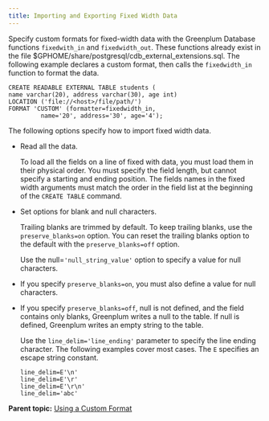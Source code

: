 ```yaml
---
title: Importing and Exporting Fixed Width Data 
---
```


Specify custom formats for fixed-width data with the Greenplum Database functions `fixedwith_in` and `fixedwidth_out`. These functions already exist in the file $GPHOME/share/postgresql/cdb\_external\_extensions.sql. The following example declares a custom format, then calls the `fixedwidth_in` function to format the data.

```
CREATE READABLE EXTERNAL TABLE students (
name varchar(20), address varchar(30), age int)
LOCATION ('file://<host>/file/path/')
FORMAT 'CUSTOM' (formatter=fixedwidth_in, 
         name='20', address='30', age='4');

```

The following options specify how to import fixed width data.

-   Read all the data.

    To load all the fields on a line of fixed with data, you must load them in their physical order. You must specify the field length, but cannot specify a starting and ending position. The fields names in the fixed width arguments must match the order in the field list at the beginning of the `CREATE TABLE` command.

-   Set options for blank and null characters.

    Trailing blanks are trimmed by default. To keep trailing blanks, use the `preserve_blanks=on` option. You can reset the trailing blanks option to the default with the `preserve_blanks=off` option.

    Use the null=`'null_string_value'` option to specify a value for null characters.

-   If you specify `preserve_blanks=on`, you must also define a value for null characters.
-   If you specify `preserve_blanks=off`, null is not defined, and the field contains only blanks, Greenplum writes a null to the table. If null is defined, Greenplum writes an empty string to the table.

    Use the `line_delim='line_ending'` parameter to specify the line ending character. The following examples cover most cases. The `E` specifies an escape string constant.

    ```
    line_delim=E'\n'
    line_delim=E'\r'
    line_delim=E'\r\n'
    line_delim='abc'
    ```


**Parent topic:** [Using a Custom Format](../../load/topics/g-using-a-custom-format.html)

